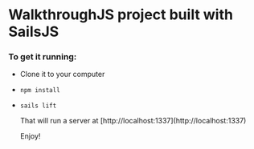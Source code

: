 # WalkthroughJS project built with SailsJS

### To get it running: 
<ul>
<li>Clone it to your computer</li>
<li><pre><code>npm install</code></pre></li>
<li><pre><code>sails lift</code></pre></li>
That will run a server at [http://localhost:1337](http://localhost:1337)

Enjoy!
